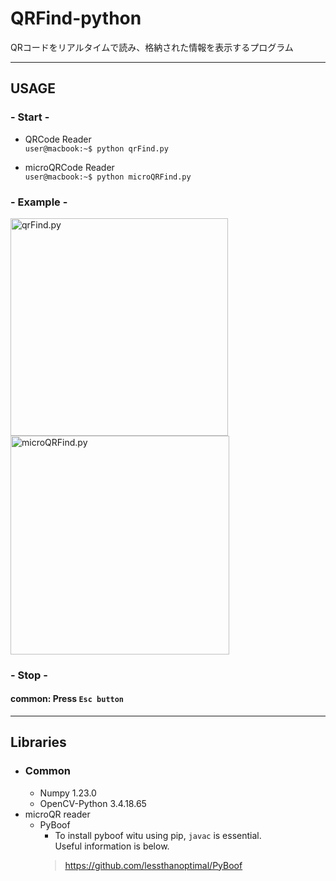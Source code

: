 # QRFind-python
QRコードをリアルタイムで読み、格納された情報を表示するプログラム

---
## USAGE 
### - Start -
* QRCode Reader  
```user@macbook:~$ python qrFind.py ```

* microQRCode Reader  
```user@macbook:~$ python microQRFind.py``` 
### - Example -
<img width=348px alt="qrFind.py" src="data/QR_impression.png"></img>
<img width=350px alt="microQRFind.py" src="data/mQR_impression.png"></img>
### - Stop -
#### common: Press `Esc button`
---
## Libraries
* ### Common
  * Numpy 1.23.0
  * OpenCV-Python 3.4.18.65
* microQR reader
  * PyBoof
    *   To install pyboof witu using pip, `javac` is essential.  
  Useful information is below.
	> https://github.com/lessthanoptimal/PyBoof
